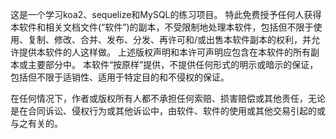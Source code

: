这是一个学习koa2、sequelize和MySQL的练习项目。
特此免费授予任何人获得本软件和相关文档文件(“软件”)的副本，不受限制地处理本软件，包括但不限于使用、复制、修改、合并、发布、分发、再许可和/或出售本软件副本的权利，并允许提供本软件的人这样做。
上述版权声明和本许可声明应包含在本软件的所有副本或主要部分中。
本软件“按原样”提供，不提供任何形式的明示或暗示的保证，包括但不限于适销性、适用于特定目的和不侵权的保证。


在任何情况下，作者或版权所有人都不承担任何索赔、损害赔偿或其他责任，无论是在合同诉讼、侵权行为或其他诉讼中，由软件、软件的使用或其他交易引起的或与之有关的。